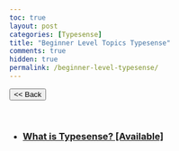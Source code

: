 ```yaml
---
toc: true
layout: post
categories: [Typesense]
title: "Beginner Level Topics Typesense"
comments: true
hidden: true
permalink: /beginner-level-typesense/
---
```


<button class="back-button" onclick="window.history.back()"><< Back</button>


<br>

<ul>
<li><h3><a href="">What is Typesense? [Available]</a></h3>
